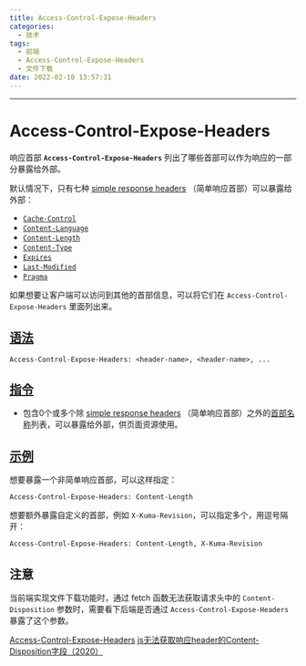 ```yaml
---
title: Access-Control-Expose-Headers
categories:
  - 技术
tags:
  - 前端
  - Access-Control-Expose-Headers
  - 文件下载
date: 2022-02-10 13:57:31
---
```


---

# Access-Control-Expose-Headers

响应首部 **`Access-Control-Expose-Headers`** 列出了哪些首部可以作为响应的一部分暴露给外部。

默认情况下，只有七种 [simple response headers](https://developer.mozilla.org/zh-CN/docs/Glossary/Simple_response_header) （简单响应首部）可以暴露给外部：

- [`Cache-Control`](https://developer.mozilla.org/zh-CN/docs/Web/HTTP/Headers/Cache-Control)
- [`Content-Language`](https://developer.mozilla.org/zh-CN/docs/Web/HTTP/Headers/Content-Language)
- [`Content-Length`](https://developer.mozilla.org/zh-CN/docs/Web/HTTP/Headers/Content-Length)
- [`Content-Type`](https://developer.mozilla.org/zh-CN/docs/Web/HTTP/Headers/Content-Type)
- [`Expires`](https://developer.mozilla.org/zh-CN/docs/Web/HTTP/Headers/Expires)
- [`Last-Modified`](https://developer.mozilla.org/zh-CN/docs/Web/HTTP/Headers/Last-Modified)
- [`Pragma`](https://developer.mozilla.org/zh-CN/docs/Web/HTTP/Headers/Pragma)

如果想要让客户端可以访问到其他的首部信息，可以将它们在 `Access-Control-Expose-Headers` 里面列出来。

<!-- more -->

## [语法](https://developer.mozilla.org/zh-CN/docs/Web/HTTP/Headers/Access-Control-Expose-Headers#语法)

```
Access-Control-Expose-Headers: <header-name>, <header-name>, ...
```

## [指令](https://developer.mozilla.org/zh-CN/docs/Web/HTTP/Headers/Access-Control-Expose-Headers#指令)

- <header-name>

  包含0个或多个除 [simple response headers](https://developer.mozilla.org/zh-CN/docs/Glossary/Simple_response_header) （简单响应首部）之外的[首部名称](https://developer.mozilla.org/en-US/docs/Web/HTTP/Headers)列表，可以暴露给外部，供页面资源使用。

## [示例](https://developer.mozilla.org/zh-CN/docs/Web/HTTP/Headers/Access-Control-Expose-Headers#示例)

想要暴露一个非简单响应首部，可以这样指定：

```
Access-Control-Expose-Headers: Content-Length
```

想要额外暴露自定义的首部，例如 `X-Kuma-Revision`，可以指定多个，用逗号隔开：

```
Access-Control-Expose-Headers: Content-Length, X-Kuma-Revision
```

## 注意
当前端实现文件下载功能时，通过 fetch 函数无法获取请求头中的 `Content-Disposition` 参数时，需要看下后端是否通过 `Access-Control-Expose-Headers` 暴露了这个参数。

[Access-Control-Expose-Headers](https://developer.mozilla.org/zh-CN/docs/Web/HTTP/Headers/Access-Control-Expose-Headers)
[js无法获取响应header的Content-Disposition字段（2020）](https://blog.csdn.net/PGguoqi/article/details/106824957)
